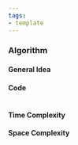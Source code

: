 ```yaml
---
tags:
- template
---
```

### Algorithm

#### General Idea

#### Code
```

```

#### Time Complexity

#### Space Complexity 